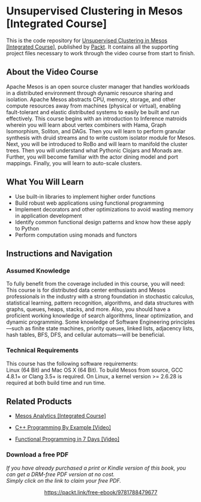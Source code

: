 


# Unsupervised Clustering in Mesos [Integrated Course]
This is the code repository for [Unsupervised Clustering in Mesos [Integrated Course]](https://www.packtpub.com/application-development/unsupervised-clustering-mesos-integrated-course?utm_source=github&utm_medium=repository&utm_campaign=9781788479677), published by [Packt](https://www.packtpub.com/?utm_source=github). It contains all the supporting project files necessary to work through the video course from start to finish.
## About the Video Course
Apache Mesos is an open source cluster manager that handles workloads in a distributed environment through dynamic resource sharing and isolation. Apache Mesos abstracts CPU, memory, storage, and other compute resources away from machines (physical or virtual), enabling fault-tolerant and elastic distributed systems to easily be built and run effectively.
This course begins with an introduction to Inference matroids wherein you will learn about vertex combiners with Hama, Graph Isomorphism, Soliton, and DAGs. Then you will learn to perform granular synthesis with druid streams and to write custom isolator module for Mesos. Next, you will be introduced to RoBo and will learn to manifold the cluster trees. Then you will understand what Pythonic Clojars and Monads are. Further, you will become familiar with the actor dining model and port mappings. Finally, you will learn to auto-scale clusters.

<H2>What You Will Learn</H2>
<DIV class=book-info-will-learn-text>
<UL>
<LI>Use built-in libraries to implement higher order<SPAN style="BACKGROUND-COLOR: transparent"> functions</SPAN> 
<LI>Build robust web applications using functional programming 
<LI>Implement decorators and other optimizations to avoid wasting memory in application development 
<LI>Identify common functional design patterns and know how these apply to Python 
<LI>Perform computation using monads and functors </LI></UL></DIV>

## Instructions and Navigation
### Assumed Knowledge
To fully benefit from the coverage included in this course, you will need:<br/>
This course is for distributed data center enthusiasts and Mesos professionals in the industry with a strong foundation in stochastic calculus, statistical learning, pattern recognition, algorithms, and data structures with graphs, queues, heaps, stacks, and more. Also, you should have a proficient working knowledge of search algorithms, linear optimization, and dynamic programming. Some knowledge of Software Engineering principles—such as finite state machines, priority queues, linked lists, adjacency lists, hash tables, BFS, DFS, and cellular automats—will be beneficial.
### Technical Requirements
This course has the following software requirements:<br/>
Linux (64 Bit) and Mac OS X (64 Bit). 
To build Mesos from source, GCC 4.8.1+ or Clang 3.5+ is required. 
On Linux, a kernel version >= 2.6.28 is required at both build time and run time.

## Related Products
* [Mesos Analytics [Integrated Course]](https://www.packtpub.com/application-development/mesos-analytics-integrated-course?utm_source=github&utm_medium=repository&utm_campaign=9781788475730)

* [C++ Programming By Example [Video]](https://www.packtpub.com/application-development/c-programming-example-video?utm_source=github&utm_medium=repository&utm_campaign=9781788395595)

* [Functional Programming in 7 Days [Video]](https://www.packtpub.com/application-development/functional-programming-7-days-video?utm_source=github&utm_medium=repository&utm_campaign=9781788990295)

### Download a free PDF

 <i>If you have already purchased a print or Kindle version of this book, you can get a DRM-free PDF version at no cost.<br>Simply click on the link to claim your free PDF.</i>
<p align="center"> <a href="https://packt.link/free-ebook/9781788479677">https://packt.link/free-ebook/9781788479677 </a> </p>